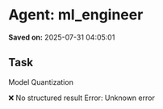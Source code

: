# Agent: ml_engineer
**Saved on:** 2025-07-31 04:05:01

## Task
Model Quantization

❌ No structured result
Error: Unknown error

